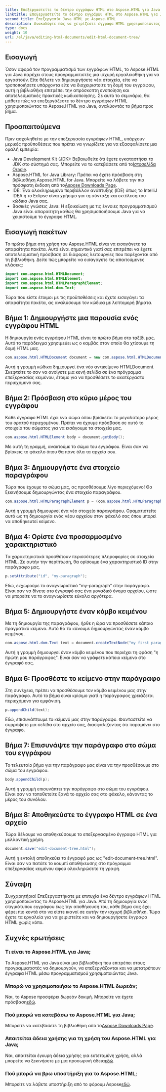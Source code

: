 ```yaml
---
title: Επεξεργαστείτε το δέντρο εγγράφων HTML στο Aspose.HTML για Java
linktitle: Επεξεργαστείτε το δέντρο εγγράφων HTML στο Aspose.HTML για Java
second_title: Επεξεργασία Java HTML με Aspose.HTML
description: Ανακαλύψτε πώς να χειρίζεστε έγγραφα HTML χρησιμοποιώντας το Aspose.HTML για Java. Ένας βήμα προς βήμα οδηγός για αποτελεσματική διαχείριση περιεχομένου.
type: docs
weight: 10
url: /el/java/editing-html-documents/edit-html-document-tree/
---
```

## Εισαγωγή
Όσον αφορά τον προγραμματισμό των εγγράφων HTML, το Aspose.HTML για Java παρέχει στους προγραμματιστές μια ισχυρή εργαλειοθήκη για να εργαστούν. Είτε θέλετε να δημιουργήσετε νέα στοιχεία, είτε να τροποποιήσετε υπάρχοντα είτε να διαχειριστείτε τη δομή του εγγράφου, αυτή η βιβλιοθήκη επιτρέπει την απρόσκοπτη ενοποίηση και αποτελεσματικές πρακτικές κωδικοποίησης. Σε αυτό το σεμινάριο, θα μάθετε πώς να επεξεργάζεστε το δέντρο εγγράφων HTML χρησιμοποιώντας το Aspose.HTML για Java, αναλύοντάς το βήμα προς βήμα.
## Προαπαιτούμενα
Πριν ασχοληθείτε με την επεξεργασία εγγράφων HTML, υπάρχουν μερικές προϋποθέσεις που πρέπει να γνωρίζετε για να εξασφαλίσετε μια ομαλή εμπειρία:
-  Java Development Kit (JDK): Βεβαιωθείτε ότι έχετε εγκαταστήσει το JDK στο σύστημά σας. Μπορείτε να το κατεβάσετε από το[Ιστοσελίδα Oracle](https://www.oracle.com/java/technologies/javase-jdk11-downloads.html).
-  Aspose.HTML for Java Library: Πρέπει να έχετε πρόσβαση στη βιβλιοθήκη Aspose.HTML for Java. Μπορείτε να λάβετε την πιο πρόσφατη έκδοση από το[Aspose Downloads Page](https://releases.aspose.com/html/java/).
- IDE: Ένα ολοκληρωμένο περιβάλλον ανάπτυξης (IDE) όπως το IntelliJ IDEA ή το Eclipse είναι χρήσιμο για τη σύνταξη και εκτέλεση του κώδικα Java σας.
- Βασικές γνώσεις Java: Η εξοικείωση με τις έννοιες προγραμματισμού Java είναι απαραίτητη καθώς θα χρησιμοποιήσουμε Java για να χειριστούμε το έγγραφο HTML.
## Εισαγωγή πακέτων
Το πρώτο βήμα στη χρήση του Aspose.HTML είναι να εισαγάγετε τα απαραίτητα πακέτα. Αυτό είναι σημαντικό γιατί σας επιτρέπει να έχετε αποτελεσματική πρόσβαση σε διάφορες λειτουργίες που παρέχονται από τη βιβλιοθήκη. Δείτε πώς μπορείτε να εισαγάγετε τις απαιτούμενες κλάσεις:
```java
import com.aspose.html.HTMLDocument;
import com.aspose.html.HTMLElement;
import com.aspose.html.HTMLParagraphElement;
import com.aspose.html.dom.Text;
```
Τώρα που είστε έτοιμοι με τις προϋποθέσεις και έχετε εισαγάγει τα απαραίτητα πακέτα, ας αναλύσουμε τον κώδικα με λεπτομερή βήματα.
## Βήμα 1: Δημιουργήστε μια παρουσία ενός εγγράφου HTML
Η δημιουργία ενός εγγράφου HTML είναι το πρώτο βήμα στο ταξίδι μας. Αυτό το παράδειγμα χρησιμεύει ως ο καμβάς στον οποίο θα χτίσουμε τη δομή HTML μας. 
```java
com.aspose.html.HTMLDocument document = new com.aspose.html.HTMLDocument();
```
Αυτή η γραμμή κώδικα δημιουργεί ένα νέο αντικείμενο HTMLDocument. Σκεφτείτε το σαν να ανοίγετε μια κενή σελίδα σε ένα πρόγραμμα επεξεργασίας κειμένου, έτοιμο για να προσθέσετε το ακατέργαστο περιεχόμενό σας.
## Βήμα 2: Πρόσβαση στο κύριο μέρος του εγγράφου
Κάθε έγγραφο HTML έχει ένα σώμα όπου βρίσκεται το μεγαλύτερο μέρος του ορατού περιεχομένου. Πρέπει να έχουμε πρόσβαση σε αυτό το στοιχείο του σώματος για να εισάγουμε τα στοιχεία μας.
```java
com.aspose.html.HTMLElement body = document.getBody();
```
Με αυτή τη γραμμή, ανακτούμε το σώμα του εγγράφου. Είναι σαν να βρίσκεις το φάκελο όπου θα πάνε όλα τα αρχεία σου.
## Βήμα 3: Δημιουργήστε ένα στοιχείο παραγράφου
Τώρα που έχουμε το σώμα μας, ας προσθέσουμε λίγο περιεχόμενο! Θα ξεκινήσουμε δημιουργώντας ένα στοιχείο παραγράφου.
```java
com.aspose.html.HTMLParagraphElement p = (com.aspose.html.HTMLParagraphElement) document.createElement("p");
```
Αυτή η γραμμή δημιουργεί ένα νέο στοιχείο παραγράφου. Οραματιστείτε αυτό ως τη δημιουργία ενός νέου αρχείου στον φάκελό σας όπου μπορεί να αποθηκευτεί κείμενο.
## Βήμα 4: Ορίστε ένα προσαρμοσμένο χαρακτηριστικό
Τα χαρακτηριστικά προσθέτουν περισσότερες πληροφορίες σε στοιχεία HTML. Σε αυτήν την περίπτωση, θα ορίσουμε ένα χαρακτηριστικό ID στην παράγραφο μας.
```java
p.setAttribute("id", "my-paragraph");
```
Εδώ, εκχωρούμε το αναγνωριστικό "my-paragraph" στην παράγραφο. Είναι σαν να δίνετε στο έγγραφό σας ένα μοναδικό όνομα αρχείου, ώστε να μπορείτε να το αναγνωρίσετε εύκολα αργότερα.
## Βήμα 5: Δημιουργήστε έναν κόμβο κειμένου
Με τη δημιουργία της παραγράφου, ήρθε η ώρα να προσθέσετε κάποιο πραγματικό κείμενο. Αυτό θα το κάνουμε δημιουργώντας έναν κόμβο κειμένου.
```java
com.aspose.html.dom.Text text = document.createTextNode("my first paragraph");
```
Αυτή η γραμμή δημιουργεί έναν κόμβο κειμένου που περιέχει τη φράση "η πρώτη μου παράγραφος". Είναι σαν να γράφετε κάποιο κείμενο στο έγγραφό σας.
## Βήμα 6: Προσθέστε το κείμενο στην παράγραφο
Στη συνέχεια, πρέπει να προσθέσουμε τον κόμβο κειμένου μας στην παράγραφο. Αυτό το βήμα είναι κρίσιμο γιατί η παράγραφος χρειάζεται περιεχόμενο για εμφάνιση.
```java
p.appendChild(text);
```
Εδώ, επισυνάπτουμε το κείμενό μας στην παράγραφο. Φανταστείτε να συρράψετε μια σελίδα στο αρχείο σας, διασφαλίζοντας ότι παραμένει στο έγγραφο.
## Βήμα 7: Επισυνάψτε την παράγραφο στο σώμα του εγγράφου
Το τελευταίο βήμα για την παράγραφο μας είναι να την προσθέσουμε στο σώμα του εγγράφου. 
```java
body.appendChild(p);
```
Αυτή η γραμμή επισυνάπτει την παράγραφο στο σώμα του εγγράφου. Είναι σαν να τοποθετείτε ξανά το αρχείο σας στο φάκελο, κάνοντας το μέρος του συνόλου.
## Βήμα 8: Αποθηκεύστε το έγγραφο HTML σε ένα αρχείο
Τώρα θέλουμε να αποθηκεύσουμε το επεξεργασμένο έγγραφο HTML για μελλοντική χρήση. 
```java
document.save("edit-document-tree.html");
```
Αυτή η εντολή αποθηκεύει το έγγραφό μας ως "edit-document-tree.html". Είναι σαν να πατάτε το κουμπί αποθήκευσης στο πρόγραμμα επεξεργασίας κειμένου αφού ολοκληρώσετε τη γραφή.
## Σύναψη
Συγχαρητήρια! Επεξεργαστήκατε με επιτυχία ένα δέντρο εγγράφων HTML χρησιμοποιώντας το Aspose.HTML για Java. Από τη δημιουργία ενός στιγμιότυπου εγγράφου έως την αποθήκευσή του, κάθε βήμα σας έχει φέρει πιο κοντά στο να είστε ικανοί σε αυτήν την ισχυρή βιβλιοθήκη. Τώρα έχετε τα εργαλεία για να χειριστείτε και να δημιουργήσετε έγγραφα HTML χωρίς κόπο.

## Συχνές ερωτήσεις
### Τι είναι το Aspose.HTML για Java;
Το Aspose.HTML για Java είναι μια βιβλιοθήκη που επιτρέπει στους προγραμματιστές να δημιουργούν, να επεξεργάζονται και να μετατρέπουν έγγραφα HTML μέσω προγραμματισμού χρησιμοποιώντας Java.
### Μπορώ να χρησιμοποιήσω το Aspose.HTML δωρεάν;
 Ναι, το Aspose προσφέρει δωρεάν δοκιμή. Μπορείτε να έχετε πρόσβαση[εδώ](https://releases.aspose.com/).
### Πού μπορώ να κατεβάσω το Aspose.HTML για Java;
 Μπορείτε να κατεβάσετε τη βιβλιοθήκη από το[Aspose Downloads Page](https://releases.aspose.com/html/java/).
### Απαιτείται άδεια χρήσης για τη χρήση του Aspose.HTML για Java;
 Ναι, απαιτείται έγκυρη άδεια χρήσης για εκτεταμένη χρήση, αλλά μπορείτε να ξεκινήσετε με μια προσωρινή άδεια[εδώ](https://purchase.aspose.com/temporary-license/).
### Πού μπορώ να βρω υποστήριξη για το Aspose.HTML;
 Μπορείτε να λάβετε υποστήριξη από το φόρουμ Aspose[εδώ](https://forum.aspose.com/c/html/29).